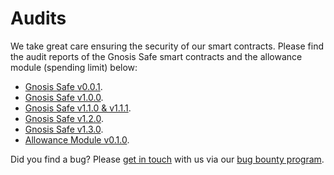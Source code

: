 # Audits

We take great care ensuring the security of our smart contracts. Please find the audit reports of the Gnosis Safe smart contracts and the allowance module \(spending limit\) below:

* [Gnosis Safe v0.0.1](https://github.com/gnosis/safe-contracts/blob/v1.1.1/docs/alexey_audit.md).
* [Gnosis Safe v1.0.0](https://github.com/gnosis/safe-contracts/blob/v1.1.1/docs/Gnosis_Safe_Formal_Verification_Report_1_0_0.pdf).
* [Gnosis Safe v1.1.0 & v1.1.1](https://github.com/gnosis/safe-contracts/blob/v1.1.1/docs/audit_1_1_1.md).
* [Gnosis Safe v1.2.0](https://github.com/gnosis/safe-contracts/blob/v1.2.0/docs/audit_1_2_0.md).
* [Gnosis Safe v1.3.0](https://github.com/gnosis/safe-contracts/blob/v1.3.0/docs/audit_1_3_0.md).
* [Allowance Module v0.1.0](https://github.com/gnosis/safe-modules/blob/47e2b486b0b31d97bab7648a3f76de9038c6e67b/allowances/AllowanceModuleAuditOct2020.md).

Did you find a bug? Please [get in touch](mailto:bounty@gnosis.io) with us via our [bug bounty program](https://docs.gnosis.io/safe/docs/intro_bug_bounty).

